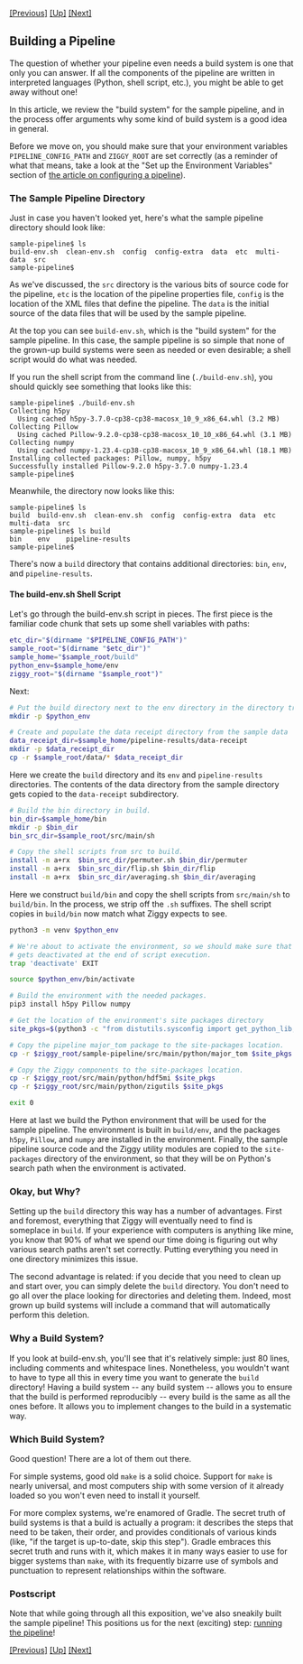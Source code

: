 <!-- -*-visual-line-*- -->

[[Previous]](pipeline-definition.md)
[[Up]](user-manual.md)
[[Next]](running-pipeline.md)

## Building a Pipeline

The question of whether your pipeline even needs a build system is one that only you can answer. If all the components of the pipeline are written in interpreted languages (Python, shell script, etc.), you might be able to get away without one!

In this article, we review the "build system" for the sample pipeline, and in the process offer arguments why some kind of build system is a good idea in general.

Before we move on, you should make sure that your environment variables `PIPELINE_CONFIG_PATH` and `ZIGGY_ROOT` are set correctly (as a reminder of what that means, take a look at the "Set up the Environment Variables" section of [the article on configuring a pipeline](configuring-pipeline.md)).

### The Sample Pipeline Directory

Just in case you haven't looked yet, here's what the sample pipeline directory should look like:

```console
sample-pipeline$ ls
build-env.sh  clean-env.sh  config  config-extra  data  etc  multi-data  src
sample-pipeline$
```

As we've discussed, the `src` directory is the various bits of source code for the pipeline, `etc` is the location of the pipeline properties file, `config` is the location of the XML files that define the pipeline. The `data` is the initial source of the data files that will be used by the sample pipeline.

At the top you can see `build-env.sh`, which is the "build system" for the sample pipeline. In this case, the sample pipeline is so simple that none of the grown-up build systems were seen as needed or even desirable; a shell script would do what was needed.

If you run the shell script from the command line (`./build-env.sh`), you should quickly see something that looks like this:

```console
sample-pipeline$ ./build-env.sh
Collecting h5py
  Using cached h5py-3.7.0-cp38-cp38-macosx_10_9_x86_64.whl (3.2 MB)
Collecting Pillow
  Using cached Pillow-9.2.0-cp38-cp38-macosx_10_10_x86_64.whl (3.1 MB)
Collecting numpy
  Using cached numpy-1.23.4-cp38-cp38-macosx_10_9_x86_64.whl (18.1 MB)
Installing collected packages: Pillow, numpy, h5py
Successfully installed Pillow-9.2.0 h5py-3.7.0 numpy-1.23.4
sample-pipeline$
```

Meanwhile, the directory now looks like this:

```console
sample-pipeline$ ls
build  build-env.sh  clean-env.sh  config  config-extra  data  etc  multi-data  src
sample-pipeline$ ls build
bin    env    pipeline-results
sample-pipeline$
```

There's now a `build` directory that contains additional directories: `bin`, `env`, and `pipeline-results`.

#### The build-env.sh Shell Script

Let's go through the build-env.sh script in pieces. The first piece is the familiar code chunk that sets up some shell variables with paths:

```bash
etc_dir="$(dirname "$PIPELINE_CONFIG_PATH")"
sample_root="$(dirname "$etc_dir")"
sample_home="$sample_root/build"
python_env=$sample_home/env
ziggy_root="$(dirname "$sample_root")"
```

Next:

```bash
# Put the build directory next to the env directory in the directory tree.
mkdir -p $python_env

# Create and populate the data receipt directory from the sample data
data_receipt_dir=$sample_home/pipeline-results/data-receipt
mkdir -p $data_receipt_dir
cp -r $sample_root/data/* $data_receipt_dir
```

Here we create the `build` directory and its `env` and `pipeline-results` directories. The contents of the data directory from the sample directory gets copied to the `data-receipt` subdirectory.

```bash
# Build the bin directory in build.
bin_dir=$sample_home/bin
mkdir -p $bin_dir
bin_src_dir=$sample_root/src/main/sh

# Copy the shell scripts from src to build.
install -m a+rx  $bin_src_dir/permuter.sh $bin_dir/permuter
install -m a+rx  $bin_src_dir/flip.sh $bin_dir/flip
install -m a+rx  $bin_src_dir/averaging.sh $bin_dir/averaging
```

Here we construct `build/bin` and copy the shell scripts from `src/main/sh` to `build/bin`. In the process, we strip off the `.sh` suffixes. The shell script copies in `build/bin` now match what Ziggy expects to see.

```bash
python3 -m venv $python_env

# We're about to activate the environment, so we should make sure that the environment
# gets deactivated at the end of script execution.
trap 'deactivate' EXIT

source $python_env/bin/activate

# Build the environment with the needed packages.
pip3 install h5py Pillow numpy

# Get the location of the environment's site packages directory
site_pkgs=$(python3 -c "from distutils.sysconfig import get_python_lib; print(get_python_lib())")

# Copy the pipeline major_tom package to the site-packages location.
cp -r $ziggy_root/sample-pipeline/src/main/python/major_tom $site_pkgs

# Copy the Ziggy components to the site-packages location.
cp -r $ziggy_root/src/main/python/hdf5mi $site_pkgs
cp -r $ziggy_root/src/main/python/zigutils $site_pkgs

exit 0
```

Here at last we build the Python environment that will be used for the sample pipeline. The environment is built in `build/env`, and the packages `h5py`, `Pillow`, and `numpy` are installed in the environment. Finally, the sample pipeline source code and the Ziggy utility modules are copied to the `site-packages` directory of the environment, so that they will be on Python's search path when the environment is activated.

### Okay, but Why?

Setting up the `build` directory this way has a number of advantages. First and foremost, everything that Ziggy will eventually need to find is someplace in `build`. If your experience with computers is anything like mine, you know that 90% of what we spend our time doing is figuring out why various search paths aren't set correctly. Putting everything you need in one directory minimizes this issue.

The second advantage is related: if you decide that you need to clean up and start over, you can simply delete the `build` directory. You don't need to go all over the place looking for directories and deleting them. Indeed, most grown up build systems will include a command that will automatically perform this deletion.

### Why a Build System?

If you look at build-env.sh, you'll see that it's relatively simple: just 80 lines, including comments and whitespace lines. Nonetheless, you wouldn't want to have to type all this in every time you want to generate the `build` directory! Having a build system -- any build system -- allows you to ensure that the build is performed reproducibly -- every build is the same as all the ones before. It allows you to implement changes to the build in a systematic way.

### Which Build System?

Good question! There are a lot of them out there.

For simple systems, good old `make` is a solid choice. Support for `make` is nearly universal, and most computers ship with some version of it already loaded so you won't even need to install it yourself.

For more complex systems, we're enamored of Gradle. The secret truth of build systems is that a build is actually a program: it describes the steps that need to be taken, their order, and provides conditionals of various kinds (like, "if the target is up-to-date, skip this step"). Gradle embraces this secret truth and runs with it, which makes it in many ways easier to use for bigger systems than `make`, with its frequently bizarre use of symbols and punctuation to represent relationships within the software.

### Postscript

Note that while going through all this exposition, we've also sneakily built the sample pipeline! This positions us for the next (exciting) step: [running the pipeline](running-pipeline.md)!

[[Previous]](pipeline-definition.md)
[[Up]](user-manual.md)
[[Next]](running-pipeline.md)
